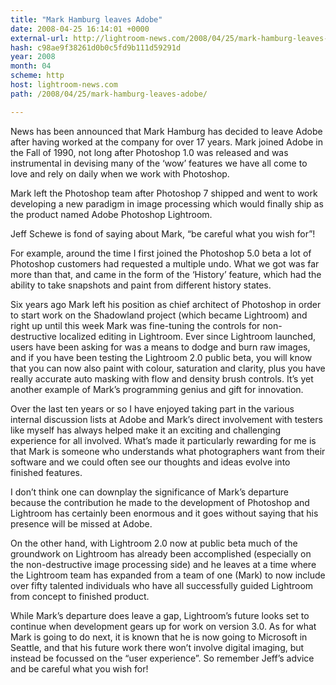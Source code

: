 ```yaml
---
title: "Mark Hamburg leaves Adobe"
date: 2008-04-25 16:14:01 +0000
external-url: http://lightroom-news.com/2008/04/25/mark-hamburg-leaves-adobe/
hash: c98ae9f38261d0b0c5fd9b111d59291d
year: 2008
month: 04
scheme: http
host: lightroom-news.com
path: /2008/04/25/mark-hamburg-leaves-adobe/

---
```


News has been announced that Mark Hamburg has decided to leave Adobe after having worked at the company for over 17 years. Mark joined Adobe in the Fall of 1990, not long after Photoshop 1.0 was released and was instrumental in devising many of the ‘wow’ features we have all come to love and rely on daily when we work with Photoshop.

Mark left the Photoshop team after Photoshop 7 shipped and went to work developing a new paradigm in image processing which would finally ship as the product named Adobe Photoshop Lightroom.

Jeff Schewe is fond of saying about Mark, “be careful what you wish for”!

For example, around the time I first joined the Photoshop 5.0 beta a lot of Photoshop customers had requested a multiple undo. What we got was far more than that, and came in the form of the ‘History’ feature, which had the ability to take snapshots and paint from different history states.

Six years ago Mark left his position as chief architect of Photoshop in order to start work on the Shadowland project (which became Lightroom) and right up until this week Mark was fine-tuning the controls for non-destructive localized editing in Lightroom. Ever since Lightroom launched, users have been asking for was a means to dodge and burn raw images, and if you have been testing the Lightroom 2.0 public beta, you will know that you can now also paint with colour, saturation and clarity, plus you have really accurate auto masking with flow and density brush controls. It’s yet another example of Mark’s programming genius and gift for innovation.

Over the last ten years or so I have enjoyed taking part in the various internal discussion lists at Adobe and Mark’s direct involvement with testers like myself has always helped make it an exciting and challenging experience for all involved. What’s made it particularly rewarding for me is that Mark is someone who  understands what photographers want from their software and we could often see our thoughts and ideas evolve into finished features.

I don’t think one can downplay the significance of Mark’s departure because the contribution he made to the development of Photoshop and Lightroom has certainly been enormous and it goes without saying that his presence will be missed at Adobe.

On the other hand, with Lightroom 2.0 now at public beta much of the groundwork on Lightroom has already been accomplished (especially on the non-destructive image processing side) and he leaves at a time where the Lightroom team has expanded from a team of one (Mark) to now include over fifty talented individuals who have all successfully guided Lightroom from concept to finished product.

While Mark’s departure does leave a gap, Lightroom’s future looks set to continue when development gears up for work on version 3.0. As for what Mark is going to do next, it is known that he is now going to  Microsoft in Seattle, and that his future work there won’t involve digital imaging, but instead be focussed on the “user experience”. So remember Jeff’s advice and be careful what you wish for!

